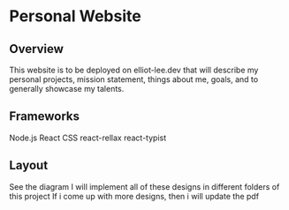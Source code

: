 # Personal Website #

## Overview ##
This website is to be deployed on elliot-lee.dev that will describe my personal projects, mission statement, things about me, goals, and to generally showcase my talents.

## Frameworks ##
Node.js
React
CSS
react-rellax
react-typist

## Layout ##
See the diagram
I will implement all of these designs in different folders of this project
If i come up with more designs, then i will update the pdf